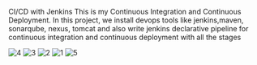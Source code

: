 CI/CD with Jenkins
This is my Continuous Integration and Continuous Deployment. In this project, we install devops tools like jenkins,maven, sonarqube, nexus, tomcat and also write jenkins declarative pipeline for continuous integration and continuous deployment with all the stages

![4](https://github.com/Nidhidevops/CI-CD-Jenkins-Pipeline/assets/140115299/6602b3e0-967a-4d1b-a01f-a668b2dcc200)
![3](https://github.com/Nidhidevops/CI-CD-Jenkins-Pipeline/assets/140115299/1ac1aa13-ef6c-4aaa-9226-8b819060d073)
![2](https://github.com/Nidhidevops/CI-CD-Jenkins-Pipeline/assets/140115299/441e4bfe-b511-464e-9310-2703e381a5ba)
![1](https://github.com/Nidhidevops/CI-CD-Jenkins-Pipeline/assets/140115299/acc2e8ce-8a8b-466a-98b3-fba513dd3331)
![5](https://github.com/Nidhidevops/CI-CD-Jenkins-Pipeline/assets/140115299/3ff79744-a194-4383-b451-428edba318cd)
